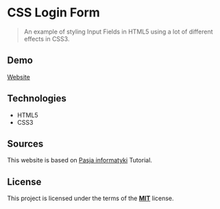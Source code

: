 # CSS Login Form

> An example of styling Input Fields in HTML5 using a lot of different effects in CSS3.

## Demo

[Website](https://tarnowski-git.github.io/login_form/)

## Technologies

-   HTML5
-   CSS3

## Sources

This website is based on [Pasja informatyki](https://www.youtube.com/channel/UCzn6vAfspIcagLax1fck_jw) Tutorial.

## License

This project is licensed under the terms of the [**MIT**](https://github.com/tarnowski-git/login_form/blob/master/LICENSE) license.
